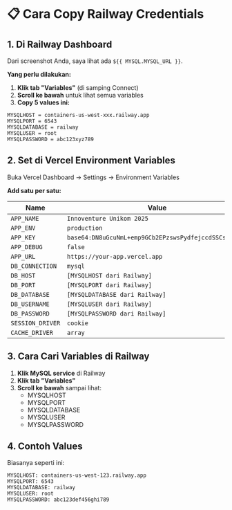 # 📋 Cara Copy Railway Credentials

## 1. Di Railway Dashboard

Dari screenshot Anda, saya lihat ada `${{ MYSQL.MYSQL_URL }}`. 

**Yang perlu dilakukan:**

1. **Klik tab "Variables"** (di samping Connect)
2. **Scroll ke bawah** untuk lihat semua variables
3. **Copy 5 values ini:**

```
MYSQLHOST = containers-us-west-xxx.railway.app
MYSQLPORT = 6543
MYSQLDATABASE = railway  
MYSQLUSER = root
MYSQLPASSWORD = abc123xyz789
```

## 2. Set di Vercel Environment Variables

Buka Vercel Dashboard → Settings → Environment Variables

**Add satu per satu:**

| Name | Value |
|------|-------|
| `APP_NAME` | `Innoventure Unikom 2025` |
| `APP_ENV` | `production` |
| `APP_KEY` | `base64:DN8uGcuNmL+emp9GCb2EPzswsPydfejccdSSCsXXB6A=` |
| `APP_DEBUG` | `false` |
| `APP_URL` | `https://your-app.vercel.app` |
| `DB_CONNECTION` | `mysql` |
| `DB_HOST` | `[MYSQLHOST dari Railway]` |
| `DB_PORT` | `[MYSQLPORT dari Railway]` |
| `DB_DATABASE` | `[MYSQLDATABASE dari Railway]` |
| `DB_USERNAME` | `[MYSQLUSER dari Railway]` |
| `DB_PASSWORD` | `[MYSQLPASSWORD dari Railway]` |
| `SESSION_DRIVER` | `cookie` |
| `CACHE_DRIVER` | `array` |

## 3. Cara Cari Variables di Railway

1. **Klik MySQL service** di Railway
2. **Klik tab "Variables"** 
3. **Scroll ke bawah** sampai lihat:
   - MYSQLHOST
   - MYSQLPORT  
   - MYSQLDATABASE
   - MYSQLUSER
   - MYSQLPASSWORD

## 4. Contoh Values

Biasanya seperti ini:
```
MYSQLHOST: containers-us-west-123.railway.app
MYSQLPORT: 6543
MYSQLDATABASE: railway
MYSQLUSER: root
MYSQLPASSWORD: abc123def456ghi789
```